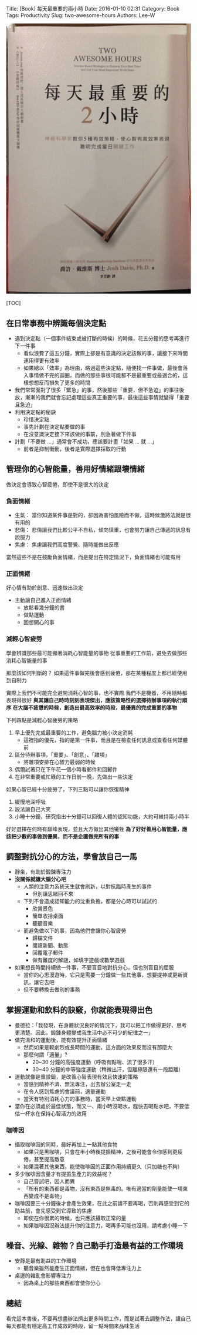 Title: [Book] 每天最重要的兩小時
Date: 2016-01-10 02:31
Category: Book
Tags: Productivity
Slug: two-awesome-hours
Authors: Lee-W

![Two Awesome Hours](/images/books/KQpJ2Gh.jpg)

<!--more-->

[TOC]

## 在日常事務中辨識每個決定點

* 遇到決定點（一個事件結束或被打斷的時候）的時候，花五分鐘的思考再進行下一件事
    * 看似浪費了這五分鐘，實際上卻是有意識的決定該做的事，讓接下來時間運用得更有效率
    * 如果總以「效率」為理由，略過這些決定點，隨便找一件事做，最後會落入事情做不完的迴圈，而做的那些事很可能都不是最重要或最適合的，這樣想想反而損失了更多的時間
* 我們常常面對了很多「緊急」的事，然後那些「重要，但不急迫」的事往後放，漸漸的我們就會忘記處理這些真正重要的事，最後這些事情就變得「重要且急迫」
* 利用決定點的秘訣
    * 珍惜決定點
    * 事先計劃在決定點要做的事
    * 在沒意識決定接下來該做的事前，別急著做下件事
* 計劃「不要做 ...」通常會不成功，應該要計畫「如果 ... 就 ...」
    * 前者是抑制衝動，後者是實際選擇採取的行動

## 管理你的心智能量，善用好情緒跟壞情緒

做決定會導致心智疲倦，即使不是很大的決定

### 負面情緒

* 生氣： 當你知道某件事是對的，卻因為害怕風險而不做，這時候激將法就是很有用的
* 悲傷： 悲傷讓我們比較公平不自私，傾向慎重，也會努力讓自己傳遞的訊息有說服力
* 焦慮： 焦慮讓我們高度警覺、隨時能做出反應

當然這些不是在鼓勵負面情緒，而是提出在特定情況下，負面情緒也可能有用

### 正面情緒

好心情有助於創意、迅速做出決定

* 主動讓自己進入正面情緒
    * 放鬆看幾分鐘的書
    * 做點運動
    * 回想開心的事

### 減輕心智疲勞

學會辨識那些最可能顯著消耗心智能量的事物
從事重要的工作前，避免去做那些消耗心智能量的事

那麼該如何判斷的？
如果這件事做完後會感到疲倦，那在某種程度上都已經使用到自制力

實際上我們不可能完全避開消耗心智的事，也不實際
我們不是機器，不用隨時都表現得很好
**與其讓自己時時刻刻表現傑出，應該策略性的選擇待辦事項的執行順序**
**在大腦不疲憊的時候，創造出最高效率的時段，最優異的完成重要的事物**

下列四點是減輕心智疲勞的策略

1. 早上優先完成最重要的工作，避免腦力被小決定消耗
    * 這裡指的優先，指的是第一件事，而且是在檢查任何訊息或查看任何媒體前
2. 區分待辦事項，「重要」、「創意」、「雜項」
    * 將雜項安排在心智力最弱的時候
3. 偶爾試著只在下午花一個小時看郵件和回郵件
4. 在非常重要或忙碌的工作日前一晚，先做出一些決定

如果心智已經十分疲勞了，下列三點可以讓你恢復精神

1. 緩慢地深呼吸
2. 設法讓自己大笑
3. 小睡十分鐘，研究指出十分鐘可以回復人體的認知功能，大約可維持兩小時半

好好選擇在何時有巔峰表現，並且大方做出其他犧牲
**為了好好善用心智能量，應該把少數的事做到優異，而不是企圖做完所有的事**

## 調整對抗分心的方法，學會放自己一馬

* 靜坐，有助於鍛鍊專注力
* **沒關係就讓大腦分心吧**
    * 人類的注意力系統天生就會刷新，以對抗臨時產生的事件
        * 但別讓思緒回不來
    * 下列不會造成認知能力的沈重負擔，都是分心時可以試試的
        * 欣賞景色
        * 簡單收拾桌面
        * 聽聽音樂
    * 而避免做以下的事，因為他們會讓你心智疲勞
        * 歸檔文件
        * 閱讀新聞、動態
        * 回覆電子郵件
        * 做有難度的解謎，如填字遊戲或數學遊戲
* 如果想長時間持續做一件事，不要盲目地對抗分心，但也別盲目的屈服
    * 當你的心思漫遊時，它只是需要一分鐘做一些其他事，想要提神或更新資訊，讓它去吧
    * 但不要轉換去做別的事務

## 掌握運動和飲料的訣竅，你就能表現得出色

* 曼德拉：「我發現，在身體狀況良好的情況下，我可以把工作做得更好、思考更清楚。因此，鍛鍊身體變成我生活中必不可少的紀律之一」
* 做完溫和的運動後，能有效提升正面情緒
    * 然而如果是較劇烈或長時間的運動，這方面的效果反而沒有那麼大
    * 那麼何謂「適量」?
        * 20~30 分鐘的高強度運動（呼吸有點喘、流了很多汗）
        * 30~40 分鐘的中等強度運動（稍微出汗，但離極限還有一段距離）
* 運動就像是重設鈕，是改善心智表現有效且快速的策略
    * 當感到精神不濟、無法專注，出去辦公室走一走
    * 在令人感到焦慮的會議前，適量運動
    * 當天有特別消耗心力的事務時，當天早上做點運動
* 當你在必須處於最佳狀態，而又一、兩小時沒喝水，趕快去喝點水吧，不要低估一杯水在保持心智活力的效用

### 咖啡因

* 攝取咖啡因的同時，最好再加上一點其他食物
    * 如果只是黑咖啡，只會在半小時後提振精神，之後可能會令你感到更疲倦，甚至提高敵意
    * 如果混著其他東西，能使咖啡因的正面作用持續更久（只加糖也不夠）
* 多少咖啡因含量才有提振生產力的效益呢？
    * 自己嘗試吧，因人而異
    * 「所有的東西都是毒物，沒有東西是無毒的。唯有適當的劑量能使一項東西變成不是毒物」
* 咖啡因要三十分鐘後才會產生效果，在此之前請不要再喝，否則再感受到它的助益前，會先感受到它導致的焦慮
    * 即使在你很累的時候，也只應該攝取正常的量
    * 如果咖啡因沒辦法提升你的注意力，喝再多可能也沒用，請考慮小睡一下

## 噪音、光線、雜物？自己動手打造最有益的工作環境

* 安靜是最有助益的工作環境
    * 聽音樂雖然能產生正面情緒，但在也會降低專注力上
* 桌邊的雜亂會影響專注力
    * 因為桌上的那些東西都會使你分心

## 總結

看完這本書後，不要再想盡辦法擠出更多時間工作，而是試著去調整作法，讓自己每天都能有穩定高工作成效的時段，留一點時間來品味生活
